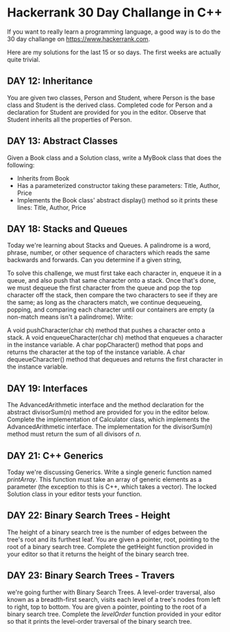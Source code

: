 # Hackerrank 30 Day Challange in C++

If you want to really learn a programming language, a good way is to do the 30 day 
challange on https://www.hackerrank.com.

Here are my solutions for the last 15 or so days. The first weeks are actually quite trivial.

## DAY 12: Inheritance
You are given two classes, Person and Student, where Person is the base class and Student 
is the derived class. Completed code for Person and a declaration for Student are provided 
for you in the editor. Observe that Student inherits all the properties of Person.

## DAY 13: Abstract Classes
Given a Book class and a Solution class, write a MyBook class that does the following:
* Inherits from Book
* Has a parameterized constructor taking these parameters: Title, Author, Price
* Implements the Book class' abstract display() method so it prints these lines: Title, Author, Price

## DAY 18: Stacks and Queues
Today we're learning about Stacks and Queues. A palindrome is a word, phrase, number, or other 
sequence of characters which reads the same backwards and forwards. Can you determine if a given string,

To solve this challenge, we must first take each character in, enqueue it in a queue, and also push that 
same character onto a stack. Once that's done, we must dequeue the first character from the queue and 
pop the top character off the stack, then compare the two characters to see if they are the same; as 
long as the characters match, we continue dequeueing, popping, and comparing each character until our 
containers are empty (a non-match means isn't a palindrome). Write:

A void pushCharacter(char ch) method that pushes a character onto a stack.
A void enqueueCharacter(char ch) method that enqueues a character in the instance variable.
A char popCharacter() method that pops and returns the character at the top of the instance variable.
A char dequeueCharacter() method that dequeues and returns the first character in the instance variable.

## DAY 19: Interfaces
The AdvancedArithmetic interface and the method declaration for the abstract divisorSum(n) method 
are provided for you in the editor below.
Complete the implementation of Calculator class, which implements the AdvancedArithmetic interface. 
The implementation for the divisorSum(n) method must return the sum of all divisors of *n*.

## DAY 21: C++ Generics
Today we're discussing Generics. Write a single generic function named *printArray*. This 
function must take an array of generic elements as a parameter (the exception to this 
is C++, which takes a vector). The locked Solution class in your editor tests your function.
    
## DAY 22: Binary Search Trees - Height
The height of a binary search tree is the number of edges between the tree's root 
and its furthest leaf. You are given a pointer, root, pointing to the root of a binary 
search tree. Complete the getHeight function provided in your editor so that it returns 
the height of the binary search tree.

## DAY 23: Binary Search Trees - Travers
we're going further with Binary Search Trees. A level-order traversal, 
also known as a breadth-first search, visits each level of a tree's nodes from left to 
right, top to bottom. You are given a pointer, pointing to the root of a binary search 
tree. Complete the *levelOrder* function provided in your editor so that it prints the 
level-order traversal of the binary search tree.


